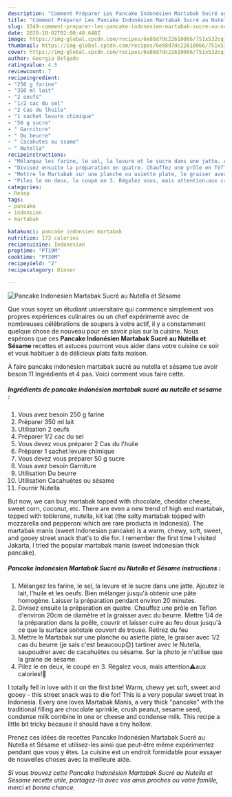 ```yaml
---
description: "Comment Préparer Les Pancake Indonésien Martabak Sucré au Nutella et Sésame"
title: "Comment Préparer Les Pancake Indonésien Martabak Sucré au Nutella et Sésame"
slug: 3349-comment-preparer-les-pancake-indonesien-martabak-sucre-au-nutella-et-sesame
date: 2020-10-02T02:00:40.648Z
image: https://img-global.cpcdn.com/recipes/6e88d7dc22610066/751x532cq70/pancake-indonesien-martabak-sucre-au-nutella-et-sesame-photo-principale-de-la-recette.jpg
thumbnail: https://img-global.cpcdn.com/recipes/6e88d7dc22610066/751x532cq70/pancake-indonesien-martabak-sucre-au-nutella-et-sesame-photo-principale-de-la-recette.jpg
cover: https://img-global.cpcdn.com/recipes/6e88d7dc22610066/751x532cq70/pancake-indonesien-martabak-sucre-au-nutella-et-sesame-photo-principale-de-la-recette.jpg
author: Georgia Delgado
ratingvalue: 4.5
reviewcount: 7
recipeingredient:
- "250 g farine"
- "350 ml lait"
- "2 oeufs"
- "1/2 cac du sel"
- "2 Cas du lhuile"
- "1 sachet levure chimique"
- "50 g sucre"
- " Garniture"
- " Du beurre"
- " Cacahutes ou ssame"
- " Nutella"
recipeinstructions:
- "Mélangez les farine, le sel, la levure et le sucre dans une jatte. Ajoutez le lait, l&#39;huile et les oeufs. Bien mélanger jusqu&#39;à obtenir une pâte homogène. Laisser la préparation pendant environ 20 minutes."
- "Divisez ensuite la préparation en quatre. Chauffez une prôle en Téflon d&#39;environ 20cm de diamètre et la graisser avec du beurre. Mettre 1/4 de la préparation dans la poêle, couvrir et laisser cuire au feu doux jusqu&#39;à ce que la surface soitotale couvert de trouse. Retirez du feu"
- "Mettre le Martabak sur une planche ou asiette plate, le graiser avec 1/2 cas du beurre (je sais c&#39;est beaucoup😊) tartiner avec le Nutella, saupoudrer avec de cacahuètes ou sésame. Sur la photo je n&#39;utilise que la graine de sésame."
- "Pilez le en deux, le coupé en 3. Régalez vous, mais attention⚠aux calories!🤗"
categories:
- Resep
tags:
- pancake
- indonsien
- martabak

katakunci: pancake indonsien martabak 
nutrition: 173 calories
recipecuisine: Indonesian
preptime: "PT19M"
cooktime: "PT30M"
recipeyield: "2"
recipecategory: Dinner

---
```



![Pancake Indonésien Martabak Sucré au Nutella et Sésame](https://img-global.cpcdn.com/recipes/6e88d7dc22610066/751x532cq70/pancake-indonesien-martabak-sucre-au-nutella-et-sesame-photo-principale-de-la-recette.jpg)

Que vous soyez un étudiant universitaire qui commence simplement vos propres expériences culinaires ou un chef expérimenté avec de nombreuses célébrations de soupers à votre actif, il y a constamment quelque chose de nouveau pour en savoir plus sur la cuisine. Nous espérons que ces <strong> Pancake Indonésien Martabak Sucré au Nutella et Sésame </strong> recettes et astuces pourront vous aider dans votre cuisine ce soir et vous habituer à de délicieux plats faits maison.

<!--inarticleads1-->

À faire pancake indonésien martabak sucré au nutella et sésame tue avoir besoin 11 Ingrédients et 4 pas. Voici comment vous faire cette.

##### Ingrédients de pancake indonésien martabak sucré au nutella et sésame :

1. Vous avez besoin 250 g farine
1. Préparer 350 ml lait
1. Utilisation 2 oeufs
1. Préparer 1/2 cac du sel
1. Vous devez vous préparer 2 Cas du l&#39;huile
1. Préparer 1 sachet levure chimique
1. Vous devez vous préparer 50 g sucre
1. Vous avez besoin  Garniture
1. Utilisation  Du beurre
1. Utilisation  Cacahuètes ou sésame
1. Fournir  Nutella


But now, we can buy martabak topped with chocolate, cheddar cheese, sweet corn, coconut, etc. There are even a new trend of high end martabak, topped with toblerone, nutella, kit kat (the salty martabak topped with mozzarella and pepperoni which are rare products in Indonesia). The martabak manis (sweet Indonesian pancake) is a warm, chewy, soft, sweet, and gooey street snack that&#39;s to die for. I remember the first time I visited Jakarta, I tried the popular martabak manis (sweet Indonesian thick pancake). 

<!--inarticleads2-->

##### Pancake Indonésien Martabak Sucré au Nutella et Sésame instructions :

1. Mélangez les farine, le sel, la levure et le sucre dans une jatte. Ajoutez le lait, l&#39;huile et les oeufs. Bien mélanger jusqu&#39;à obtenir une pâte homogène. Laisser la préparation pendant environ 20 minutes.
1. Divisez ensuite la préparation en quatre. Chauffez une prôle en Téflon d&#39;environ 20cm de diamètre et la graisser avec du beurre. Mettre 1/4 de la préparation dans la poêle, couvrir et laisser cuire au feu doux jusqu&#39;à ce que la surface soitotale couvert de trouse. Retirez du feu
1. Mettre le Martabak sur une planche ou asiette plate, le graiser avec 1/2 cas du beurre (je sais c&#39;est beaucoup😊) tartiner avec le Nutella, saupoudrer avec de cacahuètes ou sésame. Sur la photo je n&#39;utilise que la graine de sésame.
1. Pilez le en deux, le coupé en 3. Régalez vous, mais attention⚠aux calories!🤗


I totally fell in love with it on the first bite! Warm, chewy yet soft, sweet and gooey - this street snack was to die for! This is a very popular sweet treat in Indonesia. Every one loves Martabak Manis, a very thick &#34;pancake&#34; with the traditional filling are chocolate sprinkle, crush peanut, sesame seed, condense milk combine in one or cheese and condense milk. This recipe a little bit tricky because it should have a tiny hollow. 

<!--inarticleads1-->

<p>
Prenez ces idées de recettes Pancake Indonésien Martabak Sucré au Nutella et Sésame et utilisez-les ainsi que peut-être même expérimentez pendant que vous y êtes. La cuisine est un endroit formidable pour essayer de nouvelles choses avec la meilleure aide.
</p>

<p>
<i>Si vous trouvez cette Pancake Indonésien Martabak Sucré au Nutella et Sésame recette utile, partagez-la avec vos amis proches ou votre famille, merci et bonne chance.</i>
</p>
